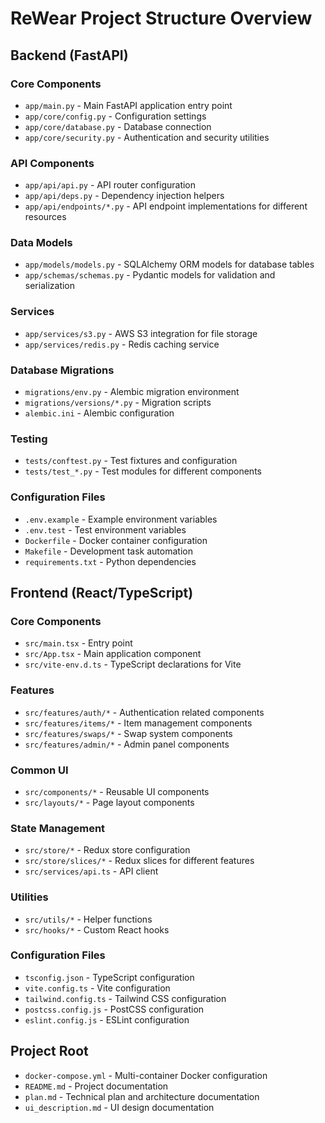 # ReWear Project Structure Overview

## Backend (FastAPI)

### Core Components
- `app/main.py` - Main FastAPI application entry point
- `app/core/config.py` - Configuration settings
- `app/core/database.py` - Database connection
- `app/core/security.py` - Authentication and security utilities

### API Components
- `app/api/api.py` - API router configuration
- `app/api/deps.py` - Dependency injection helpers
- `app/api/endpoints/*.py` - API endpoint implementations for different resources

### Data Models
- `app/models/models.py` - SQLAlchemy ORM models for database tables
- `app/schemas/schemas.py` - Pydantic models for validation and serialization

### Services
- `app/services/s3.py` - AWS S3 integration for file storage
- `app/services/redis.py` - Redis caching service

### Database Migrations
- `migrations/env.py` - Alembic migration environment
- `migrations/versions/*.py` - Migration scripts
- `alembic.ini` - Alembic configuration

### Testing
- `tests/conftest.py` - Test fixtures and configuration
- `tests/test_*.py` - Test modules for different components

### Configuration Files
- `.env.example` - Example environment variables
- `.env.test` - Test environment variables
- `Dockerfile` - Docker container configuration
- `Makefile` - Development task automation
- `requirements.txt` - Python dependencies

## Frontend (React/TypeScript)

### Core Components
- `src/main.tsx` - Entry point
- `src/App.tsx` - Main application component
- `src/vite-env.d.ts` - TypeScript declarations for Vite

### Features
- `src/features/auth/*` - Authentication related components
- `src/features/items/*` - Item management components
- `src/features/swaps/*` - Swap system components
- `src/features/admin/*` - Admin panel components

### Common UI
- `src/components/*` - Reusable UI components
- `src/layouts/*` - Page layout components

### State Management
- `src/store/*` - Redux store configuration
- `src/store/slices/*` - Redux slices for different features
- `src/services/api.ts` - API client

### Utilities
- `src/utils/*` - Helper functions
- `src/hooks/*` - Custom React hooks

### Configuration Files
- `tsconfig.json` - TypeScript configuration
- `vite.config.ts` - Vite configuration
- `tailwind.config.ts` - Tailwind CSS configuration
- `postcss.config.js` - PostCSS configuration
- `eslint.config.js` - ESLint configuration

## Project Root
- `docker-compose.yml` - Multi-container Docker configuration
- `README.md` - Project documentation
- `plan.md` - Technical plan and architecture documentation
- `ui_description.md` - UI design documentation
